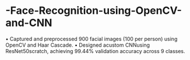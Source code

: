 # -Face-Recognition-using-OpenCV-and-CNN
 • Captured and preprocessed 900 facial images (100 per person) using OpenCV and Haar Cascade.  • Designed acustom CNNusing ResNet50scratch, achieving 99.44% validation accuracy across 9 classes.
